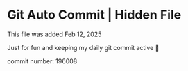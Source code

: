 # Git Auto Commit | Hidden File

This file was added Feb 12, 2025

Just for fun and keeping my daily git commit active 🤪

commit number: 196008
